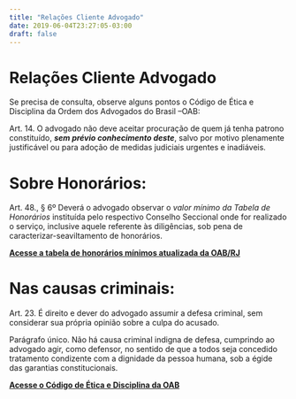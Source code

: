 ```yaml
---
title: "Relações Cliente Advogado"
date: 2019-06-04T23:27:05-03:00
draft: false
---
```


# Relações Cliente Advogado

Se precisa de consulta, observe alguns pontos o Código de Ética e Disciplina da Ordem dos Advogados do Brasil –OAB:

Art. 14. O advogado não deve aceitar procuração de quem já tenha patrono constituído, **_sem prévio conhecimento deste_**, salvo por motivo plenamente justificável ou para adoção de medidas judiciais urgentes e inadiáveis.

# Sobre Honorários:

Art. 48., §  6º  Deverá  o  advogado  observar  o  _valor  mínimo  da  Tabela  de  Honorários_  instituída pelo  respectivo  Conselho  Seccional  onde  for  realizado  o  serviço,  inclusive  aquele referente às diligências, sob pena de caracterizar-seaviltamento de honorários.

**<a data-disable-linkrewriter="true" data-modal-video="" data-modal-size="854x480" target="modal-frame" href="http://www.oabrj.org.br/tabela-de-honorarios" class=" unifyCta">Acesse a tabela de honorários mínimos atualizada da OAB/RJ</a>**

# Nas causas criminais:

Art. 23. É direito e dever do advogado assumir a defesa criminal, sem considerar sua própria opinião sobre a culpa do acusado.

Parágrafo único. Não há causa criminal indigna de defesa, cumprindo ao advogado agir, como defensor, no sentido de que a todos seja concedido tratamento condizente com a dignidade da pessoa humana, sob a égide das garantias constitucionais.

**<a data-disable-linkrewriter="true" data-modal-video="" data-modal-size="854x480" target="modal-frame" href="https://www.oab.org.br/arquivos/resolucao-n-022015-ced-2030601765.pdf" class=" unifyCta">Acesse o Código de Ética e Disciplina da OAB</a>**

